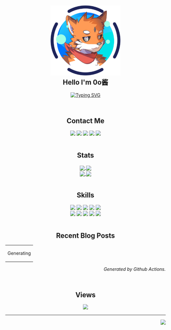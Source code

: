 <h2 align="center">
    <a href="#">
        <img src="./avatar.svg" width="220" />
        <br/>
    </a>
    Hello I'm 0o酱
</h2>

<p align="center">
    <a href="https://blog.im0o.top/">
        <img src="https://readme-typing-svg.demolab.com?font=ZCOOL+KuaiLe&weight=500&pause=1000&color=F47F2C&center=true&vCenter=true&width=500&lines=%E5%85%89%E9%98%B4%E5%A6%82%E6%A2%A6%EF%BC%8C%E6%98%A8%E6%97%A5%E9%9A%8F%E9%A3%8E;Time+passes+like+a+dream%2C;yesterday+fades+away." alt="Typing SVG" />
    </a>
</p>

<br />
<div align="center">
    <h2>Contact Me</h2>
    <a href="https://github.com/0ojixueseno0"><img src="https://img.shields.io/badge/-@0ojixueseno0-%23181717?style=flat-square&logo=github" /></a>
    <a href="https://t.me/jz0ojiang"><img src="https://img.shields.io/badge/-@jz0ojiang-%23181717?style=flat-square&logo=telegram" /></a>
    <a href="https://twitter.com/@jz0ojiang"><img src="https://img.shields.io/badge/-@Jz0ojiang-%23181717?style=flat-square&logo=twitter" /></a>
    <a href="mailto:hi@im0o.top"><img src="https://img.shields.io/badge/hi@im0o.top-%23181717?style=flat-square&logo=mail.ru" /></a>
    <a href="https://im0o.top"><img src="https://img.shields.io/website?color=181717&label=Site&style=flat-square&up_message=im0o.top&url=https%3A%2F%2Fim0o.top" /></a>
</div>

<br />
<div align="center">
<h2>Stats</h2>
<a href="#">
<picture>
    <source 
    srcset="https://github-readme-activity-graph.cyclic.app/graph?username=0ojixueseno0&theme=github-dark&custom_title=My%20Activity%20Graph&hide_border=true&bg_color=0D1117"
    media="(prefers-color-scheme: dark)"
    />
    <source
    srcset="https://github-readme-activity-graph.cyclic.app/graph?username=0ojixueseno0&theme=github-light&custom_title=My%20Activity%20Graph&hide_border=true"
    media="(prefers-color-scheme: light), (prefers-color-scheme: no-preference)"
    />
    <img src="https://github-readme-activity-graph.cyclic.app/graph?username=0ojixueseno0&theme=github-light" align="center" height="150em" />
</picture>
</a>
<a href="#">
<picture>
    <source srcset="https://readmestats-0ojixueseno0.vercel.app/api/top-langs/?username=0ojixueseno0&langs_count=8&hide=html%2Ccss%2Cjavascript&layout=compact&bg_color=0D1117&title_color=fff&text_color=fff&count_private=true&hide_border=true&theme=github-dark" media="(prefers-color-scheme: dark)" />
    <source srcset="https://readmestats-0ojixueseno0.vercel.app/api/top-langs/?username=0ojixueseno0&langs_count=8&hide=html%2Ccss%2Cjavascript&layout=compact&count_private=true&hide_border=true" media="(prefers-color-scheme: light), (prefers-color-scheme: no-preference)"
    />
    <img align="center" height="150em" src="https://readmestats-0ojixueseno0.vercel.app/api/top-langs/?username=0ojixueseno0&langs_count=8&hide=html%2Ccss%2Cjavascript&layout=compact&bg_color=0D1117&title_color=fff&text_color=fff&count_private=true&hide_border=true&theme=github-dark" />
</picture>
</a>
<br />
<a href="#">
<picture>
    <source 
    srcset="https://readmestats-0ojixueseno0.vercel.app/api?username=0ojixueseno0&layout=compact&bg_color=0D1117&title_color=fff&text_color=fff&icon_color=fff&show_icons=true&count_private=true&hide_border=true&theme=github-dark"
    media="(prefers-color-scheme: dark)"
    />
    <source
    srcset="https://readmestats-0ojixueseno0.vercel.app/api?username=0ojixueseno0&layout=compact&show_icons=true&count_private=true&hide_border=true"
    media="(prefers-color-scheme: light), (prefers-color-scheme: no-preference)"
    />
    <img src="https://readmestats-0ojixueseno0.vercel.app/api?username=0ojixueseno0&layout=compact&bg_color=0D1117&title_color=fff&text_color=fff&icon_color=fff&show_icons=true&count_private=true&hide_border=true&theme=github-dark" align="center" height="150em" />
</picture>
</a>
<a href="#">
<picture>
    <source 
    srcset="https://readmestats-0ojixueseno0.vercel.app/api/wakatime?username=@jz0ojiang&langs_count=8&bg_color=0D1117&title_color=2C82FF&text_color=FEFFF8&icon_color=fff&count_private=true&hide_border=true&theme=github-dark"
    media="(prefers-color-scheme: dark)"
    />
    <source
    srcset="https://readmestats-0ojixueseno0.vercel.app/api/wakatime?username=@jz0ojiang&langs_count=8&count_private=true&hide_border=true"
    media="(prefers-color-scheme: light), (prefers-color-scheme: no-preference)"
    />
    <img align="center" height="150em" src="https://readmestats-0ojixueseno0.vercel.app/api/wakatime?username=@jz0ojiang&langs_count=8&bg_color=0D1117&title_color=2C82FF&text_color=FEFFF8&icon_color=fff&count_private=true&hide_border=true&theme=github-dark" />
</picture>
</a>
</div>

<br />
<div align="center">
    <h2>Skills</h2>
    <img src="https://img.shields.io/badge/Vue.js-35495E?style=for-the-badge&logo=vuedotjs&logoColor=4FC08D" />
    <img src="https://img.shields.io/badge/Vite-B73BFE?style=for-the-badge&logo=vite&logoColor=FFD62E" />
    <img src="https://img.shields.io/badge/Svelte-4A4A55?style=for-the-badge&logo=svelte&logoColor=FF3E00" />
    <img src="https://img.shields.io/badge/Node.js-339933?style=for-the-badge&logo=nodedotjs&logoColor=white" />
    <img src="https://img.shields.io/badge/Hexo-0E83CD?style=for-the-badge&logo=hexo&logoColor=white" />
    <br />
    <img src="https://img.shields.io/badge/Go-478CBF?style=for-the-badge&logo=Go&logoColor=white" />
    <img src="https://img.shields.io/badge/Python-FFD43B?style=for-the-badge&logo=python&logoColor=blue" />
    <img src="https://img.shields.io/badge/Pug-E3C29B?style=for-the-badge&logo=pug&logoColor=black" />
    <img src="https://img.shields.io/badge/Nim-FF4500?style=for-the-badge&logo=nim&logoColor=black" />
    <img src="https://img.shields.io/badge/TypeScript-007ACC?style=for-the-badge&logo=typescript&logoColor=white" />
</div>

<br />
<div align="center">
<h2>Recent Blog Posts</h2>
<table><tr>
<td align="left">

<!-- latest_posts starts -->

Generating

<!-- latest_posts ends -->

</td>
</tr></table>
<p align="right"><i>Generated by Github Actions.</i></p>
</div>

<br />
<div align="center">
    <h2>Views</h2>
    <img src="https://visitor-badge.deta.dev/badge?page_id=github-com-0ojixueseno0" />
</div>

-----

<div align="right">
<img src="https://github.com/0ojixueseno0/0ojixueseno0/workflows/Build%20README/badge.svg" />
</div>